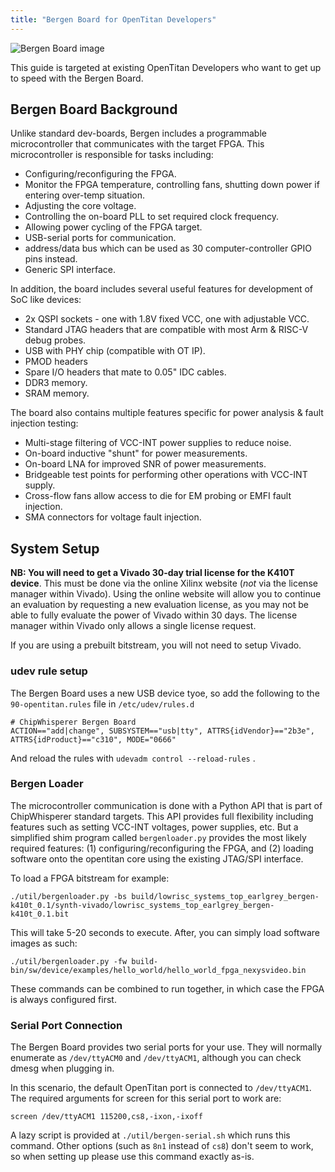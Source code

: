 ```yaml
---
title: "Bergen Board for OpenTitan Developers"
---
```


![Bergen Board image](../bergen_board/img/bergenk410t.jpeg)

This guide is targeted at existing OpenTitan Developers who want to get up to speed with the Bergen Board.

## Bergen Board Background

Unlike standard dev-boards, Bergen includes a programmable microcontroller that communicates with the target FPGA. This microcontroller is responsible for tasks including:

* Configuring/reconfiguring the FPGA.
* Monitor the FPGA temperature, controlling fans, shutting down power if entering over-temp situation.
* Adjusting the core voltage.
* Controlling the on-board PLL to set required clock frequency.
* Allowing power cycling of the FPGA target.
* USB-serial ports for communication.
* address/data bus which can be used as 30 computer-controller GPIO pins instead.
* Generic SPI interface.

In addition, the board includes several useful features for development of SoC like devices:

* 2x QSPI sockets - one with 1.8V fixed VCC, one with adjustable VCC.
* Standard JTAG headers that are compatible with most Arm & RISC-V debug probes.
* USB with PHY chip (compatible with OT IP).
* PMOD headers
* Spare I/O headers that mate to 0.05" IDC cables.
* DDR3 memory.
* SRAM memory.

The board also contains multiple features specific for power analysis & fault injection testing:

* Multi-stage filtering of VCC-INT power supplies to reduce noise.
* On-board inductive "shunt" for power measurements.
* On-board LNA for improved SNR of power measurements.
* Bridgeable test points for performing other operations with VCC-INT supply.
* Cross-flow fans allow access to die for EM probing or EMFI fault injection.
* SMA connectors for voltage fault injection.

## System Setup

**NB: You will need to get a Vivado 30-day trial license for the K410T device**. This must be done via the online Xilinx website (*not* via the license manager within Vivado). Using the online website will allow you to continue an evaluation by requesting a new evaluation license, as you may not be able to fully evaluate the power of Vivado within 30 days. The license manager within Vivado only allows a single license request.

If you are using a prebuilt bitstream, you will not need to setup Vivado.


### udev rule setup

The Bergen Board uses a new USB device tyoe, so add the following to the `90-opentitan.rules` file in `/etc/udev/rules.d`

```
# ChipWhisperer Bergen Board
ACTION=="add|change", SUBSYSTEM=="usb|tty", ATTRS{idVendor}=="2b3e", ATTRS{idProduct}=="c310", MODE="0666"
```

And reload the rules with `udevadm control --reload-rules` .

### Bergen Loader

The microcontroller communication is done with a Python API that is part of ChipWhisperer standard targets. This API provides full flexibility including features such as setting VCC-INT voltages, power supplies, etc. But a simplified shim program called `bergenloader.py` provides the most likely required features: (1) configuring/reconfiguring the FPGA, and (2) loading software onto the opentitan core using the existing JTAG/SPI interface.

To load a FPGA bitstream for example:

```console
./util/bergenloader.py -bs build/lowrisc_systems_top_earlgrey_bergen-k410t_0.1/synth-vivado/lowrisc_systems_top_earlgrey_bergen-k410t_0.1.bit
```

This will take 5-20 seconds to execute. After, you can simply load software images as such:

```console
./util/bergenloader.py -fw build-bin/sw/device/examples/hello_world/hello_world_fpga_nexysvideo.bin
```

These commands can be combined to run together, in which case the FPGA is always configured first.

### Serial Port Connection

The Bergen Board provides two serial ports for your use. They will normally enumerate as `/dev/ttyACM0` and `/dev/ttyACM1`, although you can check dmesg when plugging in.

In this scenario, the default OpenTitan port is connected to `/dev/ttyACM1`. The required arguments for screen for this serial port to work are:

```console
screen /dev/ttyACM1 115200,cs8,-ixon,-ixoff
```

A lazy script is provided at `./util/bergen-serial.sh` which runs this command. Other options (such as `8n1` instead of `cs8`) don't seem to work, so when setting up please use this command exactly as-is.